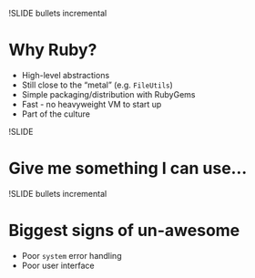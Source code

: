 !SLIDE bullets incremental
# Why Ruby?
* High-level abstractions
* Still close to the “metal” (e.g. `FileUtils`)
* Simple packaging/distribution with RubyGems
* Fast - no heavyweight VM to start up
* Part of the culture

!SLIDE
# Give me something I can use…

!SLIDE bullets incremental
# Biggest signs of un-awesome
* Poor `system` error handling
* Poor user interface


